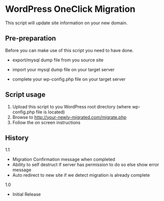 WordPress OneClick Migration
=============
This script will update site information on your new domain.


Pre-preparation
-------
Before you can make use of this script you need to have done.

* export/mysql dump file from you source site

* import your mysql dump file on your target server
* complete your wp-config.php file on your target server


Script usage
-------
 1. Upload this script to you WordPress root directory (where wp-config.php file is located)
 2. Browse to http://your-newly-migrated.com/migrate.php
 3. Follow the on screen instructions


History
-------
1.1
* Migration Confirmation message when completed
* Ability to self destruct if server has permission to do so else show error message
* Auto redirect to new site if we detect migration is already complete

1.0
* Initial Release

